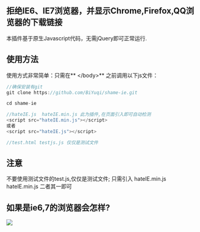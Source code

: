 ## 拒绝IE6、IE7浏览器，并显示Chrome,Firefox,QQ浏览器的下载链接
本插件基于原生Javascript代码，无需jQuery即可正常运行.

## 使用方法
使用方式非常简单：只需在** &lt;/body&gt;** 之前调用以下js文件：
```Javascript
//确保安装有git
git clone https://github.com/BiYuqi/shame-ie.git

cd shame-ie

//hateIE.js  hateIE.min.js 此为插件,在页面引入即可自动检测
<script src="hateIE.min.js"></script>
或者
<script src="hateIE.js"></script>

//test.html testjs.js 仅仅是测试文件
```

## 注意
不要使用测试文件的test.js,仅仅是测试文件;
只需引入 hateIE.min.js hateIE.min.js 二者其一即可

## 如果是ie6,7的浏览器会怎样?
![][1]

[1]: img/ie.png
